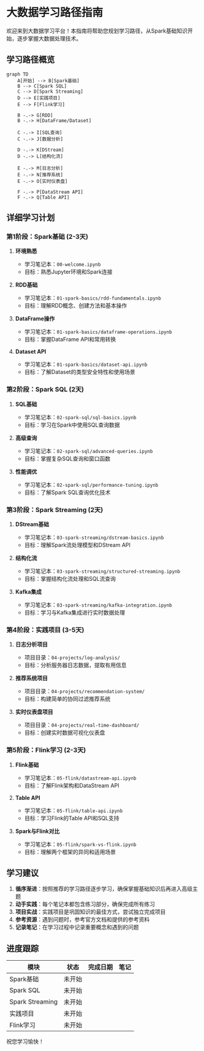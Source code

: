 # 大数据学习路径指南

欢迎来到大数据学习平台！本指南将帮助您规划学习路径，从Spark基础知识开始，逐步掌握大数据处理技术。

## 学习路径概览

```mermaid
graph TD
    A[开始] --> B[Spark基础]
    B --> C[Spark SQL]
    C --> D[Spark Streaming]
    D --> E[实践项目]
    E --> F[Flink学习]
    
    B -.-> G[RDD]
    B -.-> H[DataFrame/Dataset]
    
    C -.-> I[SQL查询]
    C -.-> J[数据分析]
    
    D -.-> K[DStream]
    D -.-> L[结构化流]
    
    E -.-> M[日志分析]
    E -.-> N[推荐系统]
    E -.-> O[实时仪表盘]
    
    F -.-> P[DataStream API]
    F -.-> Q[Table API]
```

## 详细学习计划

### 第1阶段：Spark基础 (2-3天)

1. **环境熟悉**
   - 学习笔记本：`00-welcome.ipynb`
   - 目标：熟悉Jupyter环境和Spark连接

2. **RDD基础**
   - 学习笔记本：`01-spark-basics/rdd-fundamentals.ipynb`
   - 目标：理解RDD概念、创建方法和基本操作

3. **DataFrame操作**
   - 学习笔记本：`01-spark-basics/dataframe-operations.ipynb`
   - 目标：掌握DataFrame API和常用转换

4. **Dataset API**
   - 学习笔记本：`01-spark-basics/dataset-api.ipynb`
   - 目标：了解Dataset的类型安全特性和使用场景

### 第2阶段：Spark SQL (2天)

1. **SQL基础**
   - 学习笔记本：`02-spark-sql/sql-basics.ipynb`
   - 目标：学习在Spark中使用SQL查询数据

2. **高级查询**
   - 学习笔记本：`02-spark-sql/advanced-queries.ipynb`
   - 目标：掌握复杂SQL查询和窗口函数

3. **性能调优**
   - 学习笔记本：`02-spark-sql/performance-tuning.ipynb`
   - 目标：了解Spark SQL查询优化技术

### 第3阶段：Spark Streaming (2天)

1. **DStream基础**
   - 学习笔记本：`03-spark-streaming/dstream-basics.ipynb`
   - 目标：理解Spark流处理模型和DStream API

2. **结构化流**
   - 学习笔记本：`03-spark-streaming/structured-streaming.ipynb`
   - 目标：掌握结构化流处理和SQL流查询

3. **Kafka集成**
   - 学习笔记本：`03-spark-streaming/kafka-integration.ipynb`
   - 目标：学习与Kafka集成进行实时数据处理

### 第4阶段：实践项目 (3-5天)

1. **日志分析项目**
   - 项目目录：`04-projects/log-analysis/`
   - 目标：分析服务器日志数据，提取有用信息

2. **推荐系统项目**
   - 项目目录：`04-projects/recommendation-system/`
   - 目标：构建简单的协同过滤推荐系统

3. **实时仪表盘项目**
   - 项目目录：`04-projects/real-time-dashboard/`
   - 目标：创建实时数据可视化仪表盘

### 第5阶段：Flink学习 (2-3天)

1. **Flink基础**
   - 学习笔记本：`05-flink/datastream-api.ipynb`
   - 目标：了解Flink架构和DataStream API

2. **Table API**
   - 学习笔记本：`05-flink/table-api.ipynb`
   - 目标：学习Flink的Table API和SQL支持

3. **Spark与Flink对比**
   - 学习笔记本：`05-flink/spark-vs-flink.ipynb`
   - 目标：理解两个框架的异同和适用场景

## 学习建议

1. **循序渐进**：按照推荐的学习路径逐步学习，确保掌握基础知识后再进入高级主题
2. **动手实践**：每个笔记本都包含练习部分，确保完成所有练习
3. **项目实战**：实践项目是巩固知识的最佳方式，尝试独立完成项目
4. **参考资源**：遇到问题时，参考官方文档和提供的参考资料
5. **记录笔记**：在学习过程中记录重要概念和遇到的问题

## 进度跟踪

| 模块 | 状态 | 完成日期 | 笔记 |
|------|------|----------|------|
| Spark基础 | 未开始 | | |
| Spark SQL | 未开始 | | |
| Spark Streaming | 未开始 | | |
| 实践项目 | 未开始 | | |
| Flink学习 | 未开始 | | |

祝您学习愉快！